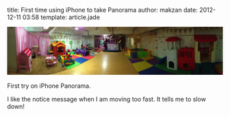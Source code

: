 title: First time using iPhone to take Panorama
author: makzan
date: 2012-12-11 03:58
template: article.jade

![NaviCake](img_0846.jpeg)

First try on iPhone Panorama.

I like the notice message when I am moving too fast. It tells me to slow down!


